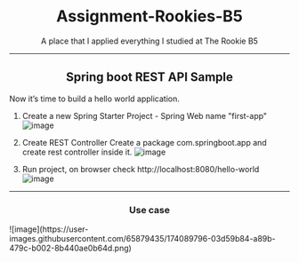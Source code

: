 <h1 align="center">Assignment-Rookies-B5</h1>
<p align="center">A place that I applied everything I studied at The Rookie B5</p>
<hr/>
<h2 align="center">Spring boot REST API Sample</h2>
 
Now it’s time to build a hello world application.

1. Create a new Spring Starter Project - Spring Web name "first-app"
![image](https://user-images.githubusercontent.com/65879435/174084496-3890d323-eae3-4d60-8cb1-a0571f05c536.png)

2. Create REST Controller
Create a package com.springboot.app and create rest controller inside it.
![image](https://user-images.githubusercontent.com/65879435/174084563-5f700464-0530-4dce-ade6-7478e43ddb44.png)

3. Run project, on browser check http://localhost:8080/hello-world
![image](https://user-images.githubusercontent.com/65879435/174084650-6e65c8cd-587b-454d-ba1d-5286773a4c1b.png)
<hr/>

<h3 align="center">Use case</h3>
![image](https://user-images.githubusercontent.com/65879435/174089796-03d59b84-a89b-479c-b002-8b440ae0b64d.png)


